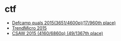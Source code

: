 # ctf

* [Defcamp quals 2015(3651/4600p)(17/960th place)](2015-10-02-dctf)
* [TrendMicro 2015](2015-09-26-trendmicro)
* [CSAW 2015 (4160/6860p) (49/1367th place)](2015-09-16-csaw)
